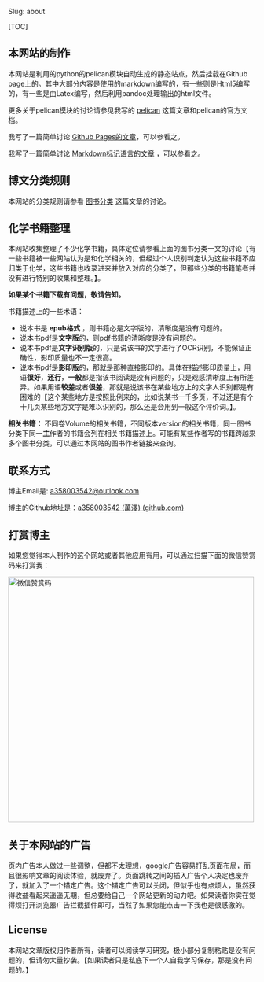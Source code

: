 Slug: about



[TOC]

## 本网站的制作

本网站是利用的python的pelican模块自动生成的静态站点，然后挂载在Github page上的。其中大部分内容是使用的markdown编写的，有一些则是Html5编写的，有一些是由Latex编写，然后利用pandoc处理输出的html文件。

更多关于pelican模块的讨论请参见我写的 [pelican](/articles/pelican.html) 这篇文章和pelican的官方文档。

我写了一篇简单讨论 [Github Pages的文章](/articles/github_pages.html)，可以参看之。

我写了一篇简单讨论 [Markdown标记语言的文章](/articles/markdown.html) ，可以参看之。



## 博文分类规则

本网站的分类规则请参看 [图书分类](/articles/classification.html) 这篇文章的讨论。



## 化学书籍整理
本网站收集整理了不少化学书籍，具体定位请参看上面的图书分类一文的讨论【有一些书籍被一些网站认为是和化学相关的，但经过个人识别判定认为这些书籍不应归类于化学，这些书籍也收录进来并放入对应的分类了，但那些分类的书籍笔者并没有进行特别的收集和整理。】。

**如果某个书籍下载有问题，敬请告知。**

书籍描述上的一些术语：

- 说本书是 **epub格式** ，则书籍必是文字版的，清晰度是没有问题的。
- 说本书pdf是**文字版**的，则pdf书籍的清晰度是没有问题的。
- 说本书pdf是**文字识别版**的，只是说该书的文字进行了OCR识别，不能保证正确性，影印质量也不一定很高。
- 说本书pdf是**影印版**的，那就是那种直接影印的。具体在描述影印质量上，用语**很好**，**还行**，**一般**都是指该书阅读是没有问题的，只是观感清晰度上有所差异。如果用语**较差**或者**很差**，那就是说该书在某些地方上的文字人识别都是有困难的【这个某些地方是按照比例来的，比如说某书一千多页，不过还是有个十几页某些地方文字是难以识别的，那么还是会用到一般这个评价词。】。

**相关书籍：** 不同卷Volume的相关书籍，不同版本version的相关书籍，同一图书分类下同一**主**作者的书籍会列在相关书籍描述上。可能有某些作者写的书籍跨越来多个图书分类，可以通过本网站的图书作者链接来查询。

## 联系方式

博主Email是: [a358003542@outlook.com](mailto:a358003542@outlook.com) 

博主的Github地址是：[a358003542 (萬澤) (github.com)](https://github.com/a358003542)

## 打赏博主
如果您觉得本人制作的这个网站或者其他应用有用，可以通过扫描下面的微信赞赏码来打赏我：

<img alt="微信赞赏码" src="/images/微信赞赏码.png" style="width:500px;">

## 关于本网站的广告
页内广告本人做过一些调整，但都不太理想，google广告容易打乱页面布局，而且很影响文章的阅读体验，就废弃了。页面跳转之间的插入广告个人决定也废弃了，就加入了一个锚定广告。这个锚定广告可以关闭，但似乎也有点烦人，虽然获得收益看起来遥遥无期，但总要给自己一个网站更新的动力吧。如果读者你实在觉得烦打开浏览器广告拦截插件即可，当然了如果您能点击一下我也是很感激的。

## License

本网站文章版权归作者所有，读者可以阅读学习研究，极小部分复制粘贴是没有问题的，但请勿大量抄袭。【如果读者只是私底下一个人自我学习保存，那是没有问题的。】

